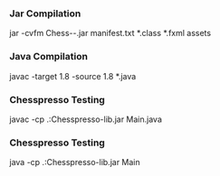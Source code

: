### Jar Compilation
jar -cvfm Chess-<version>-<java version>.jar manifest.txt *.class *.fxml assets

### Java Compilation
javac -target 1.8 -source 1.8 *.java



### Chesspresso Testing
javac -cp .:Chesspresso-lib.jar Main.java

### Chesspresso Testing
java -cp .:Chesspresso-lib.jar Main
